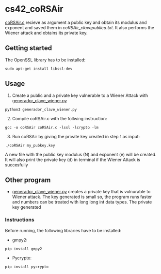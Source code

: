 # cs42_coRSAir
[coRSAir.c](coRSAir.c) recieve as argument a public key and obtain its modulus and exponent and saved them in *coRSAir_clavepublica.txt*. It also performs the Wiener attack and obtains its private key.

## Getting started
The OpenSSL library has to be installed:
```
sudo apt-get install libssl-dev
```

## Usage
1. Create a public and a private key vulnerable to a Wiener Attack with [generador_clave_wiener.py](https://github.com/msoto5/cs42_coRSAir#other-program)
```
python3 generador_clave_wiener.py
```

2. Compile coRSAir.c with the follwing instruction:
```
gcc -o coRSAir coRSAir.c -lssl -lcrypto -lm
```

3. Run coRSAir by giving the private key created in step 1 as input:
```
./coRSAir my_pubkey.key
```

A new file with the public key modulus (N) and exponent (e) will be created. It will also print the private key (d) in terminal if the Wiener Attack is succesfully

## Other program
- [generador_clave_wiener.py](generador_clave_wiener.py) creates a private key that is vulnurable to Wiener attack. The key generated is small so, the program runs faster and numbers can be treated with long long int data types. The private key generated

### Instructions
Before running, the following libraries have to be installed:
- gmpy2:
```
pip install gmpy2
```
- Pycrypto:
```
pip install pycrypto
```